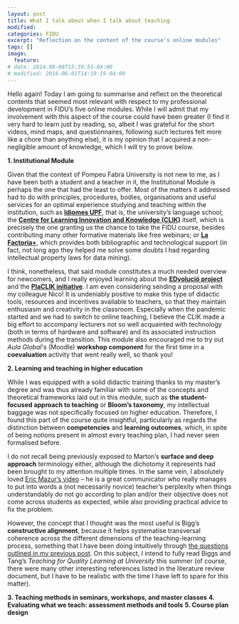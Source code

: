```yaml
---
layout: post
title: What I talk about when I talk about teaching
modified:
categories: FIDU
excerpt: "Reflection on the content of the course's online modules"
tags: []
image:
  feature:
# date: 2014-08-08T15:39:55-04:00
# modified: 2016-06-01T14:19:19-04:00
---
```


Hello again! Today I am going to summarise and reflect on the theoretical contents that seemed most relevant with respect to my professional development in FIDU’s five online modules. While I will admit that my involvement with this aspect of the course could have been greater (I find it very hard to learn just by reading, so, albeit I was grateful for the short videos, mind maps, and questionnaires, following such lectures felt more like a chore than anything else), it is my opinion that I acquired a non-negligible amount of knowledge, which I will try to prove below.


**1. Institutional Module**

Given that the context of Pompeu Fabra University is not new to me, as I have been both a student and a teacher in it, the Institutional Module is perhaps the one that had the least to offer. Most of the matters it addressed had to do with principles, procedures, bodies, organisations and useful services for an optimal experience studying and teaching within the institution, such as <a href="https://www.upf.edu/web/idiomesupf" target="_blank">**Idiomes UPF**</a>, that is, the university’s language school; the <a href="https://www.upf.edu/web/clik" target="_blank">**Centre for Learning Innovation and Knowledge (CLIK)**</a> itself, which is precisely the one granting us the chance to take the FIDU course, besides contributing many other formative materials like free webinars; or <a href="https://www.upf.edu/web/factoria" target="_blank">**La Factoria+**</a>, which provides both bibliographic and technological support (in fact, not long ago they helped me solve some doubts I had regarding intellectual property laws for data mining).

I think, nonetheless, that said module constitutes a much needed overview for newcomers, and I really enjoyed learning about the <a href="https://www.upf.edu/web/edvolucio" target="_blank">**EDvolució project**</a> and the <a href="https://www.upf.edu/web/clik/ajuts-placlik" target="_blank">**PlaCLIK initiative**</a>. I am even considering sending a proposal with my colleague Nico! It is undeniably positive to make this type of didactic tools, resources and incentives available to teachers, so that they maintain enthusiasm and creativity in the classroom. Especially when the pandemic started and we had to switch to online teaching, I believe the CLIK made a big effort to accompany lecturers not so well acquainted with technology (both in terms of hardware and software) and its associated instruction methods during the transition. This module also encouraged me to try out _Aula Global_'s (Moodle) **workshop component** for the first time in a **coevaluation** activity that went really well, so thank you!

**2. Learning and teaching in higher education**

While I was equipped with a solid didactic training thanks to my master’s degree and was thus already familiar with some of the concepts and theoretical frameworks laid out in this module, such as **the student-focused approach to teaching** or **Bloom’s taxonomy**, my intellectual baggage was not specifically focused on higher education. Therefore, I found this part of the course quite insightful, particularly as regards the distinction between **competencies** and **learning outcomes**, which, in spite of being notions present in almost every teaching plan, I had never seen formalised before.

I do not recall being previously exposed to Marton’s **surface and deep approach** terminology either, although the dichotomy it represents had been brought to my attention multiple times. In the same vein, I absolutely loved <a href="https://www.youtube.com/watch?v=WwslBPj8GgI" target="_blank">Eric Mazur’s video</a> – he is a great communicator who really manages to put into words a (not necessarily novice) teacher’s perplexity when things understandably do not go according to plan and/or their objective does not come across students as expected, while also providing practical advice to fix the problem.

However, the concept that I thought was the most useful is Bigg’s **constructive alignment**, because it helps systematise transversal coherence across the different dimensions of the teaching-learning process, something that I have been doing intuitively through <a href="https://immalopez.github.io/fidu/teaching-career-and-philosophy/" target="_blank">the questions outlined in my previous post</a>. On this subject, I intend to fully read Biggs and Tang’s _Teaching for Quality Learning at University_ this summer (of course, there were many other interesting references listed in the literature review document, but I have to be realistic with the time I have left to spare for this matter).

**3. Teaching methods in seminars, workshops, and master classes**
**4. Evaluating what we teach: assessment methods and tools**
**5. Course plan design**
